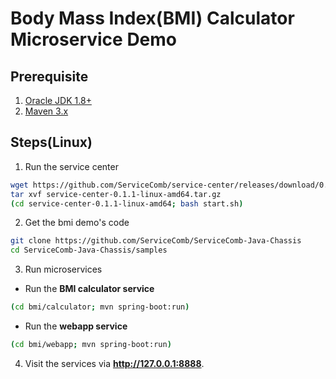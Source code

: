 # Body Mass Index(BMI) Calculator Microservice Demo
## Prerequisite
1. [Oracle JDK 1.8+](https://docs.oracle.com/javase/8/docs/technotes/guides/install/install_overview.html)
2. [Maven 3.x](https://maven.apache.org/install.html)

## Steps(Linux)
1. Run the service center
```bash
wget https://github.com/ServiceComb/service-center/releases/download/0.1.1/service-center-0.1.1-linux-amd64.tar.gz
tar xvf service-center-0.1.1-linux-amd64.tar.gz
(cd service-center-0.1.1-linux-amd64; bash start.sh)
```
2. Get the bmi demo's code
```bash
git clone https://github.com/ServiceComb/ServiceComb-Java-Chassis
cd ServiceComb-Java-Chassis/samples
```
3. Run microservices
* Run the **BMI calculator service**
```bash
(cd bmi/calculator; mvn spring-boot:run)
```
* Run the **webapp service**
```bash
(cd bmi/webapp; mvn spring-boot:run)
```
4. Visit the services via **<a>http://127.0.0.1:8888</a>**.